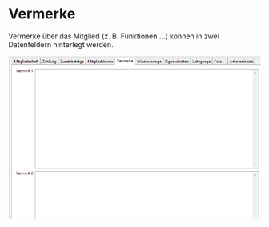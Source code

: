 # Vermerke

Vermerke über das Mitglied (z. B. Funktionen ...) können in zwei Datenfeldern hinterlegt werden.

![](../../../v3.1.x/mitglieder/content/img/VermerkeTab.png)
